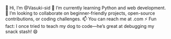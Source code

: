 👋 Hi, I’m @Vasuki-sid
🌱 I’m currently learning Python and web development.
💞️ I’m looking to collaborate on beginner-friendly projects, open-source contributions, or coding challenges.
📫 You can reach me at .com 
⚡ Fun fact: I once tried to teach my dog to code—he’s great at debugging my snack stash! 😄
